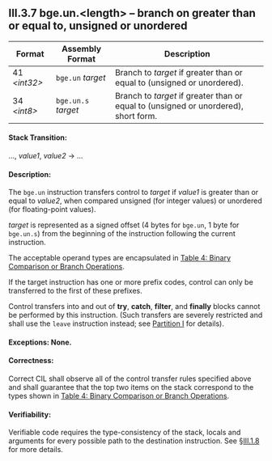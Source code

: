 ## III.3.7 bge.un.\<length\> &ndash; branch on greater than or equal to, unsigned or unordered

 | Format | Assembly Format | Description
 | ---- | ---- | ----
 | 41 _\<int32\>_ | `bge.un` _target_ | Branch to _target_ if greater than or equal to (unsigned or unordered).
 | 34 _\<int8\>_ | `bge.un.s` _target_ | Branch to _target_ if greater than or equal to (unsigned or unordered), short form.

#### Stack Transition:

&hellip;, _value1_, _value2_ &rarr; &hellip;

#### Description:

The `bge.un` instruction transfers control to _target_ if _value1_ is greater than or equal to _value2_, when compared unsigned (for integer values) or unordered (for floating-point values).

_target_ is represented as a signed offset (4 bytes for `bge.un`, 1 byte for `bge.un.s`) from the beginning of the instruction following the current instruction.

The acceptable operand types are encapsulated in [Table 4: Binary Comparison or Branch Operations](#todo-missing-hyperlink).

If the target instruction has one or more prefix codes, control can only be transferred to the first of these prefixes.

Control transfers into and out of **try**, **catch**, **filter**, and **finally** blocks cannot be performed by this instruction. (Such transfers are severely restricted and shall use the `leave` instruction instead; see [Partition I](#todo-missing-hyperlink) for details).

#### Exceptions: None.

#### Correctness:

Correct CIL shall observe all of the control transfer rules specified above and shall guarantee that the top two items on the stack correspond to the types shown in [Table 4: Binary Comparison or Branch Operations](#todo-missing-hyperlink).

#### Verifiability:

Verifiable code requires the type-consistency of the stack, locals and arguments for every possible path to the destination instruction. See §[III.1.8](iii.1.8-verifiability-and-correctness.md) for more details.

